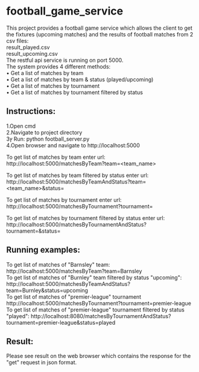 # football_game_service


This project provides a football game service which allows the client to get the fixtures (upcoming matches) and the results of football matches from 2 csv files:</br>
result_played.csv </br>
result_upcoming.csv </br>
The restful api service is running on port 5000. </br>
The system provides 4 different methods: </br>
• Get a list of matches by team </br>
• Get a list of matches by team & status (played/upcoming) </br>
• Get a list of matches by tournament </br>
• Get a list of matches by tournament filtered by status </br>


## Instructions: </br>
1.Open cmd </br>
2.Navigate to project directory </br>
3ץ Run: python football_server.py </br>
4.Open browser and navigate to http://localhost:5000 </br> 


To get list of matches by team enter url: http://localhost:5000/matchesByTeam?team=<team_name> </br> 

To get list of matches by team filtered by status enter url: http://localhost:5000/matchesByTeamAndStatus?team=<team_name>&status=<status> </br>

To get list of matches by tournament enter url: http://localhost:5000/matchesByTournament?tournament=<tournament>  </br>

To get list of matches by tournament filtered by status enter url: http://localhost:5000/matchesByTournamentAndStatus?tournament=<tournament>&status=<status> </br>


## Running examples: </br>
To get list of matches of "Barnsley" team: http://localhost:5000/matchesByTeam?team=Barnsley </br>
To get list of matches of "Burnley" team filtered by status "upcoming": http://localhost:5000/matchesByTeamAndStatus?team=Burnley&status=upcoming </br>
To get list of matches of "premier-league" tournament http://localhost:5000/matchesByTournament?tournament=premier-league </br>
To get list of matches of "premier-league" tournament filtered by status "played": http://localhost:8080/matchesByTournamentAndStatus?tournament=premier-league&status=played </br>


## Result: </br>
Please see result on the web browser which contains the response for the "get" request in json format. </br>

